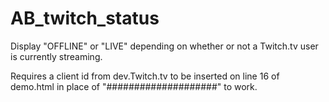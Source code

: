 AB_twitch_status
==========

Display "OFFLINE" or "LIVE" depending on whether or not a Twitch.tv user is currently streaming.

Requires a client id from dev.Twitch.tv to be inserted on line 16 of demo.html in place of "####################" to work.